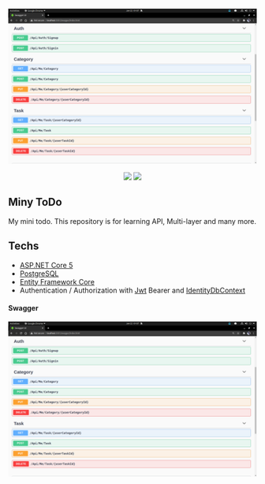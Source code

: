 ![Swagger](https://github.com/halilkocaoz/miny-todo/blob/main/readme/swagger.png "Swagger")
<p align="center"><a href="https://codeclimate.com/github/halilkocaoz/miny-todo/maintainability"><img src="https://api.codeclimate.com/v1/badges/457bc5dc68e4315163aa/maintainability" /></a> <a href="https://www.codacy.com/gh/halilkocaoz/miny-todo/dashboard?utm_source=github.com&amp;utm_medium=referral&amp;utm_content=halilkocaoz/miny-todo&amp;utm_campaign=Badge_Grade"><a href="https://www.codacy.com/gh/halilkocaoz/miny-todo/dashboard?utm_source=github.com&amp;utm_medium=referral&amp;utm_content=halilkocaoz/miny-todo&amp;utm_campaign=Badge_Grade"><img src="https://app.codacy.com/project/badge/Grade/5e98047ad7bb4145950c97fc4da878d6"/></a></p>

## Miny ToDo
My mini todo.
This repository is for learning API, Multi-layer and many more.

## Techs
* [ASP.NET Core 5](https://dotnet.microsoft.com/apps/aspnet "ASP.NET Core 5")
* [PostgreSQL](https://www.postgresql.org/ "PostgreSQL")
* [Entity Framework Core](https://www.nuget.org/packages/Microsoft.EntityFrameworkCore "Entity Framework Core")
* Authentication / Authorization with [Jwt](https://jwt.io/ "Jwt") Bearer and [IdentityDbContext](https://docs.microsoft.com/en-us/dotnet/api/microsoft.aspnetcore.identity.entityframeworkcore.identitydbcontext?view=aspnetcore-5.0 "IdentityDbContext")

#### Swagger
![Swagger](https://github.com/halilkocaoz/miny-todo/blob/main/assets/swagger.png "Swagger")
